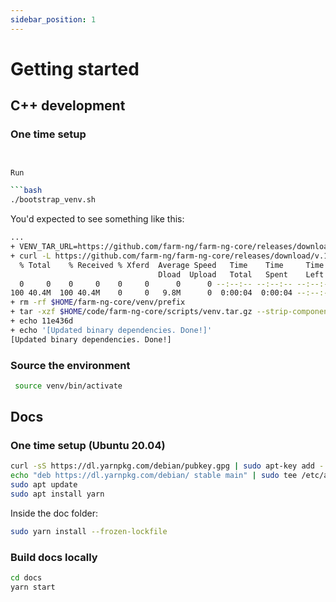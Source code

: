 ```yaml
---
sidebar_position: 1
---
```



# Getting started



## C++ development

### One time setup

```bash


Run

```bash
./bootstrap_venv.sh
```

You'd expected to see something like this:

```bash
...
+ VENV_TAR_URL=https://github.com/farm-ng/farm-ng-core/releases/download/v.11e436d/venv-ubuntu-20.04.tar.gz
+ curl -L https://github.com/farm-ng/farm-ng-core/releases/download/v.11e436d/venv-ubuntu-20.04.tar.gz
  % Total    % Received % Xferd  Average Speed   Time    Time     Time  Current
                                 Dload  Upload   Total   Spent    Left  Speed
  0     0    0     0    0     0      0      0 --:--:-- --:--:-- --:--:--     0
100 40.4M  100 40.4M    0     0   9.8M      0  0:00:04  0:00:04 --:--:-- 10.9M
+ rm -rf $HOME/farm-ng-core/venv/prefix
+ tar -xzf $HOME/code/farm-ng-core/scripts/venv.tar.gz --strip-components=1 -C $HOME/code/farm-ng-core/
+ echo 11e436d
+ echo '[Updated binary dependencies. Done!]'
[Updated binary dependencies. Done!]
```

### Source the environment

```bash
 source venv/bin/activate
 ```


## Docs

### One time setup (Ubuntu 20.04)



```bash
curl -sS https://dl.yarnpkg.com/debian/pubkey.gpg | sudo apt-key add -
echo "deb https://dl.yarnpkg.com/debian/ stable main" | sudo tee /etc/apt/sources.list.d/yarn.list
sudo apt update
sudo apt install yarn
```

Inside the doc folder:

```bash
sudo yarn install --frozen-lockfile
```

### Build docs locally

```bash
cd docs
yarn start
```
